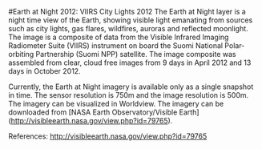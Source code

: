 #Earth at Night 2012: VIIRS City Lights 2012
The Earth at Night layer is a night time view of the Earth, showing visible light emanating from sources such as city lights, gas flares, wildfires, auroras and reflected moonlight. The image is a composite of data from the Visible Infrared Imaging Radiometer Suite (VIIRS) instrument on board the Suomi National Polar-orbiting Partnership (Suomi NPP) satellite. The image composite was assembled from clear, cloud free images from 9 days in April 2012 and 13 days in October 2012.

Currently, the Earth at Night imagery is available only as a single snapshot in time. The sensor resolution is 750m and the image resolution is 500m. The imagery can be visualized in Worldview. The imagery can be downloaded from [NASA Earth Observatory/Visible Earth] (http://visibleearth.nasa.gov/view.php?id=79765). 

References: <http://visibleearth.nasa.gov/view.php?id=79765>
